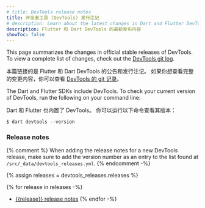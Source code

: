 ```yaml
---
# title: DevTools release notes
title: 开发者工具 (DevTools) 发行注记
# description: Learn about the latest changes in Dart and Flutter DevTools.
description: Flutter 和 Dart DevTools 的最新发布内容
showToc: false
---
```


This page summarizes the changes in official stable releases of DevTools.
To view a complete list of changes, check out the
[DevTools git log]({{site.repo.organization}}/devtools/commits/master).

本篇链接的是 Flutter 和 Dart DevTools 的公告和发行注记。
如果你想查看完整的变更内容，你可以查看
[DevTools 的 git 记录](https://github.com/flutter/devtools/commits/master)。

The Dart and Flutter SDKs include DevTools.
To check your current version of DevTools,
run the following on your command line:

Dart 和 Flutter 也内置了 DevTools。
你可以运行以下命令查看其版本：

```console
$ dart devtools --version
```

### Release notes

{% comment %}
When adding the release notes for a new DevTools release,
make sure to add the version number as an entry to the list
found at `/src/_data/devtools_releases.yml`.
{% endcomment -%}

{% assign releases = devtools_releases.releases %}

{% for release in releases -%}
* [{{release}} release notes](/tools/devtools/release-notes/release-notes-{{release}})
{% endfor -%}
